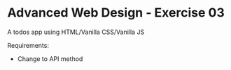 ﻿# Advanced Web Design - Exercise 03
A todos app using HTML/Vanilla CSS/Vanilla JS

Requirements:
- Change to API method
